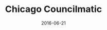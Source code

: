 ---
layout: post
categories: 
- project
title: "Chicago Councilmatic"
date: 2016-06-21
image: /images/projects/councilmatic.jpg
description: "Are you curious about what legislation the Chicago City Council has been passing? Search, browse, subscribe and comment on everything the City Council has done since 2010."
link: https://chicago.councilmatic.org
featured: false
published: true
---